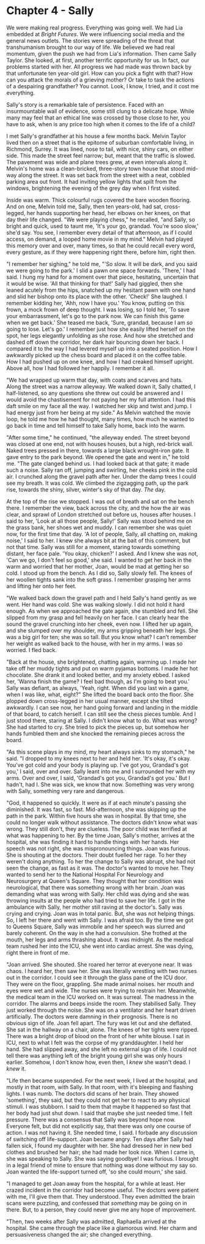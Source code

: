 
# Chapter 4 - Sally

We were making real progress. Everything was going well. We had Lia embedded at *Bright Futures*. We were influencing social media and the general news outlets. The stories were spreading of the threat that transhumanism brought to our way of life. We believed we had real momentum, given the push we had from Lia's information. Then came Sally Taylor. She looked, at first, another terrific opportunity for us. In fact, our problems started with her. All progress we had made was thrown back by that unfortunate ten year-old girl. How can you pick a fight with that? How can you attack the morals of a grieving mother? Or take to task the actions of a despairing grandfather? You cannot. Look, I know, I tried, and it cost me everything. 

Sally's story is a remarkable tale of persistence. Faced with an insurmountable wall of evidence, some still clung to a delicate hope. While many may feel that an ethical line was crossed by those close to her, you have to ask, when is any price too high when it comes to the life of a child? 

I met Sally's grandfather at his house a few months back. Melvin Taylor lived then on a street that is the epitome of suburban comfortable living, in Richmond, Surrey. It was lined, nose to tail, with nice, shiny cars, on either side. This made the street feel narrow; but, meant that the traffic is slowed. The pavement was wide and plane trees grew, at even intervals along it. Melvin's home was a clean-bricked, three-story town house that stood mid-way along the street. It was set back from the street with a neat, cobbled parking area out front. It had inviting yellow lights that spilt from the windows, brightening the evening of the grey day when I first visited.

Inside was warm. Thick colourful rugs covered the bare wooden flooring. And on one, Melvin told me, Sally, then ten years-old, had sat, cross-legged, her hands supporting her head, her elbows on her knees, on that day their life changed. "We were playing chess," he recalled, "and Sally, so bright and quick, used to taunt me, 'It's your go, grandad. You're sooo slow,' she'd say. You see, I remember every detail of that afternoon, as if I could access, on demand, a looped home movie in my mind." Melvin had played this memory over and over, many times, so that he could recall every word, every gesture, as if they were happening right there, before him, right then.

"I remember her sighing," he told me, "'So slow. It will be dark, and you said we were going to the park.' I slid a pawn one space forwards. 'There,' I had said. I hung my hand for a moment over that piece, hesitating, uncertain that it would be wise. 'All that thinking for that!' Sally had giggled, then she leaned acutely from the hips, snatched up my hesitant pawn with one hand and slid her bishop onto its place with the other. 'Check!' She laughed. I remember kidding her, 'Ahh, now I have you.' You know, putting on this frown, a mock frown of deep thought. I was losing, so I told her, 'To save your embarrassment, let's go to the park now. We can finish this game when we get back.' She teased me back, 'Sure, grandad, because I am *so* going to lose. Let's go.' I remember just how she easily lifted herself on the spot, her legs elegantly unfolding as she rose. And how she stretched and dashed off down the corridor, her dark hair bouncing down her back. I compared it to the way I had levered myself up into a seated position. How I awkwardly picked up the chess board and placed it on the coffee table. How I had pushed up on one knee, and how I had creaked himself upright. Above all, how I had followed her happily. I remember it all.

"We had wrapped up warm that day, with coats and scarves and hats. Along the street was a narrow alleyway. We walked down it, Sally chatted, I half-listened, so any questions she threw out could be answered and I would avoid the chastisement for not paying her my full attention. I had this daft smile on my face all the way. I watched her skip and twist and jump. I had energy just from her being at my side." As Melvin watched the movie loop, he told me how he had thought, many times, how much he wanted to go back in time and tell himself to take Sally home, back into the warm.

"After some time," he continued, "the alleyway ended. The street beyond was closed at one end, not with houses houses, but a high, red-brick wall. Naked trees pressed in there, towards a large black wrought-iron gate. It gave entry to the park beyond. We opened the gate and went in," he told me. "The gate clanged behind us. I had looked back at that gate; it made such a noise. Sally ran off, jumping and swirling, her cheeks pink in the cold air. I crunched along the gravel path after her. Under the damp trees I could see my breath. It was cold. We climbed the zigzagging path, up the park rise, towards the shiny, silver, winter's sky of that day. *The* day.

At the top of the rise we stopped. I was out of breath and sat on the bench there. I remember the view, back across the city, and the how the air was clear, and sprawl of London stretched out before us, houses after houses. I said to her, 'Look at all those people, Sally!' Sally was stood behind me on the grass bank, her shoes wet and muddy. I can remember she was quiet now, for the first time that day. 'A lot of people, Sally, all chatting on, making noise,' I said to her. I knew she always bit at the bait of this comment, but not that time. Sally was still for a moment, staring towards something distant, her face pale. 'You okay, chicken?' I asked. And I knew she was not, 'Can we go, I don't feel so good,' she said. I  wanted to get her back in the warm and worried that her mother, Joan, would be mad at getting her so cold. I stood up from the bench. As I did so, Sally slowly fell. The knees of her woollen tights sank into the soft grass. I remember grasping her arms and lifting her onto her feet.

"We walked back down the gravel path and I held Sally's hand gently as we went. Her hand was cold. She was walking slowly. I did not hold it hard enough. As when we approached the gate again, she stumbled and fell. She slipped from my grasp and fell heavily on her face. I can clearly hear the sound the gravel crunching into her cheek, even now. I lifted her up again, and she slumped over my shoulder, my arms gripping beneath her legs. She was a big girl for ten; she was so tall. But you know what? I can't remember her weight as walked back to the house, with her in my arms. I was so worried. I fled back.

"Back at the house, she brightened, chatting again, warming up. I made her take off her muddy tights and put on warm pyjamas bottoms. I made her hot chocolate. She drank it and looked better, and my anxiety ebbed. I asked her, 'Wanna finish the game? I feel bad though, as I'm going to beat you.' Sally was defiant, as always, 'Yeah, right. When did you last win a game, when I was like, what, eight?" She lifted the board back onto the floor. She plopped down cross-legged in her usual manner, except she tilted awkwardly. I can see now, her hand going forward and landing in the middle of that board, to catch herself. I can still see the chess pieces tumble. And I just stood there, staring at Sally. I didn't know what to do. What was wrong? She had started to cry. She tried to pick the pieces up, but somehow her hands fumbled them and she knocked the remaining pieces across the board.

"As this scene plays in my mind, my heart always sinks to my stomach," he said. "I dropped to my knees next to her and held her. 'It's okay, it's okay. You've got cold and your body is playing up. I've got you, Grandad's got you,' I said, over and over. Sally leant into me and I surrounded her with my arms. Over and over, I said, 'Grandad's got you, Grandad's got you.' But I hadn't, had I. She was sick, we know that now. Something was very wrong with Sally, something very rare and dangerous.

"God, it happened so quickly. It were as if at each minute's passing she diminished. It was fast, so fast. Mid-afternoon, she was skipping up the path in the park. Within five hours she was in hospital. By that time, she could no longer walk without assistance. The doctors didn't know what was wrong. They still don't, they are clueless. The poor child was terrified at what was happening to her. By the time Joan, Sally's mother, arrives at the hospital, she was finding it hard to handle things with her hands. Her speech was not right, she was mispronouncing things. Joan was furious. She is shouting at the doctors. Their doubt fuelled her rage. To her they weren't doing anything. To her the change to Sally was abrupt, she had not seen the change, as fast as it was. The doctor's wanted to move her. They wanted to send her to the National Hospital For Neurology and Neurosurgery at Queen's Square. They thought that her condition was neurological, that there was something wrong with her brain. Joan was demanding what was wrong with Sally. Her child was dying and she was throwing insults at the people who had tried to save her life. I got in the ambulance with Sally, her mother still raving at the doctor's. Sally was crying and crying. Joan was in total panic. But, she was not helping things. So, I left her there and went with Sally. I was afraid too. By the time we got to Queens Square, Sally was immobile and her speech was slurred and barely coherent. On the way in she had a convulsion. She frothed at the mouth, her legs and arms thrashing about. It was midnight. As the medical team rushed her into the ICU, she went into cardiac arrest. She was dying, right there in front of me.

"Joan arrived. She shouted. She roared her terror at everyone near. It was chaos. I heard her, then saw her. She was literally wrestling with two nurses out in the corridor. I could see it through the glass pane of the ICU door. They were on the floor, grappling. She made animal noises. her mouth and eyes were wet and wide. The nurses were trying to restrain her. Meanwhile, the medical team in the ICU worked on. It was surreal. The madness in the corridor. The alarms and beeps inside the room. They stabilised Sally. They just worked through the noise. She was on a ventilator and her heart driven artificially. The doctors were damning in their prognosis. There is no obvious sign of life. Joan fell apart. The fury was let out and she deflated. She sat in the hallway on a chair, alone. The knees of her tights were ripped. There was a bright drop of blood on the front of her white blouse. I sat in ICU, next to what I felt was the corpse of my granddaughter. I held her hand. She had slipped away, and she left no external sign of life. I could not tell there was anything left of the bright young girl she was only hours earlier. Somehow, I don't know how, even then, I *knew* she wasn't dead. I *knew* it.

"Life then became suspended. For the next week, I lived at the hospital, and mostly in that room, with Sally. In that room, with it's bleeping and flashing lights. I was numb. The doctors did scans of her brain. They showed 'something', they said, but they could not get her to react to any physical stimuli. I was stubborn. I said to them that maybe it happened so fast that her body had just shut down. I said that maybe she just needed time. I felt pressure. There was a consensus that Sally was beyond hope now. Everyone felt, but did not explicitly say, that there was only one course of action. I was not having it. She needed time, I said. I forbade any discussion of switching off life-support. Joan became angry. Ten days after Sally had fallen sick, I found my daughter with her. She had dressed her in new bed clothes and brushed her hair; she had made her look nice. When I came in, she was speaking to Sally. She was saying goodbye! I was furious. I brought in a legal friend of mine to ensure that nothing was done without my say so. Joan wanted the life-support turned off, 'so she could mourn,' she said.

"I managed to get Joan away from the hospital, for a while at least. Her crazed incident in the corridor had become useful. The doctors were patient with me, I'll give them that. They understood. They even admitted the brain scans were puzzling, and confessed that *something* may be going on in there. But, to a person, they could never give me any hope of improvement. 

"Then, two weeks after Sally was admitted, Raphaella arrived at the hospital. She came through the place like a glamorous wind. Her charm and persuasiveness changed the air; she changed everything.